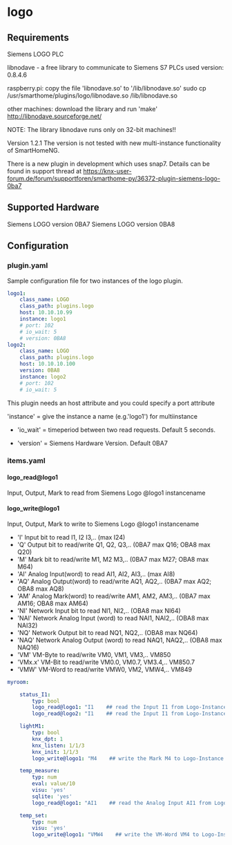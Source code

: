 # logo

## Requirements
Siemens LOGO PLC

libnodave - a free library to communicate to Siemens S7 PLCs
used version: 0.8.4.6

raspberry.pi: copy the file 'libnodave.so' to '/lib/libnodave.so'
sudo cp /usr/smarthome/plugins/logo/libnodave.so /lib/libnodave.so

other machines: download the library  and run 'make'
http://libnodave.sourceforge.net/

NOTE: The library libnodave runs only on 32-bit machines!!

Version 1.2.1
The version is not tested with new multi-instance functionality of SmartHomeNG.

There is a new plugin in development which uses snap7. Details can be found 
in support thread at https://knx-user-forum.de/forum/supportforen/smarthome-py/36372-plugin-siemens-logo-0ba7

## Supported Hardware

Siemens LOGO version 0BA7
Siemens LOGO version 0BA8

## Configuration

### plugin.yaml

Sample configuration file for two instances of the logo plugin.

```yaml
logo1:
    class_name: LOGO
    class_path: plugins.logo
    host: 10.10.10.99
    instance: logo1
    # port: 102
    # io_wait: 5
    # version: 0BA8
logo2:
    class_name: LOGO
    class_path: plugins.logo
    host: 10.10.10.100
    version: 0BA8
    instance: logo2
    # port: 102
    # io_wait: 5
```

This plugin needs an host attribute and you could specify a port attribute

'instance' = give the instance a name (e.g.'logo1') for multiinstance

* 'io_wait' = timeperiod between two read requests. Default 5 seconds.

* 'version' = Siemens Hardware Version. Default 0BA7

### items.yaml

#### logo_read@logo1
Input, Output, Mark to read from Siemens Logo
@logo1 instancename

#### logo_write@logo1
Input, Output, Mark to write to Siemens Logo
@logo1 instancename

* 'I' Input bit to read I1, I2 I3,.. (max I24)
* 'Q' Output bit to read/write Q1, Q2, Q3,.. (0BA7 max Q16; OBA8 max Q20)
* 'M' Mark bit to read/write M1, M2 M3,.. (0BA7 max M27; OBA8 max M64)
* 'AI' Analog Input(word) to read AI1, AI2, AI3,.. (max AI8)
* 'AQ' Analog Output(word) to read/write AQ1, AQ2,.. (0BA7 max AQ2; OBA8 max AQ8)
* 'AM' Analog Mark(word) to read/write AM1, AM2, AM3,.. (0BA7 max AM16; OBA8 max AM64)
* 'NI' Network Input bit to read NI1, NI2,.. (OBA8 max NI64)
* 'NAI' Network Analog Input (word) to read NAI1, NAI2,.. (OBA8 max NAI32)
* 'NQ' Network Output bit to read NQ1, NQ2,.. (OBA8 max NQ64)
* 'NAQ' Network Analog Output (word) to read NAQ1, NAQ2,.. (OBA8 max NAQ16)
* 'VM' VM-Byte to read/write VM0, VM1, VM3,.. VM850
* 'VMx.x' VM-Bit to read/write VM0.0, VM0.7, VM3.4,.. VM850.7
* 'VMW' VM-Word to read/write VMW0, VM2, VMW4,.. VM849

```yaml
myroom:

    status_I1:
        typ: bool
        logo_read@logo1: "I1    ## read the Input I1 from Logo-Instance 'logo1'"
        logo_read@logo2: "I1    ## read the Input I1 from Logo-Instance 'logo2'"

    lightM1:
        typ: bool
        knx_dpt: 1
        knx_listen: 1/1/3
        knx_init: 1/1/3
        logo_write@logo1: "M4    ## write the Mark M4 to Logo-Instance 'logo1'"

    temp_measure:
        typ: num
        eval: value/10
        visu: 'yes'
        sqlite: 'yes'
        logo_read@logo1: "AI1    ## read the Analog Input AI1 from Logo-Instance 'logo1'"

    temp_set:
        typ: num
        visu: 'yes'
        logo_write@logo1: "VMW4    ## write the VM-Word VM4 to Logo-Instance 'logo1'"
```
